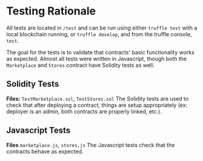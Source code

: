 # Testing Rationale 

All tests are located in `/test` and can be run using either `truffle test` with a local blockchain running, or `truffle develop`, and from the truffle console, `test`.

The goal for the tests is to validate that contracts' basic functionality works as expected.
Almost all tests were written in Javascript, though both the `Marketplace` and `Stores` contract have Solidity tests as well.

## Solidity Tests
**Files:** `TestMarketplace.sol`, `TestStores.sol`
The Solidity tests are used to check that after deploying a contract, things are setup appropriately (ex: deployer is an admin, both contracts are properly linked, etc.).

## Javascript Tests
**Files** `marketplace.js`, `stores,js`
The Javascript tests check that the contracts behave as expected.
